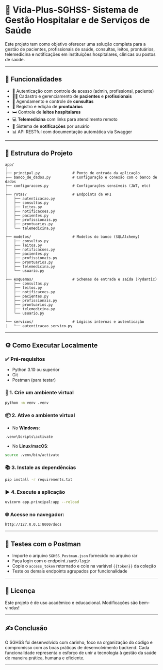 # 🏥 Vida-Plus-SGHSS- Sistema de Gestão Hospitalar e de Serviços de Saúde
Este projeto tem como objetivo oferecer uma solução completa para a gestão de pacientes, profissionais de saúde, consultas, leitos, prontuários, telemedicina e notificações em instituições hospitalares, clínicas ou postos de saúde.

---

## 🚀 Funcionalidades

- 🔐 Autenticação com controle de acesso (admin, profissional, paciente)
- 👩‍⚕️ Cadastro e gerenciamento de **pacientes** e **profissionais**
- 📅 Agendamento e controle de **consultas**
- 📂 Registro e edição de **prontuários**
- 🛏️ Controle de **leitos hospitalares**
- 💻 **Telemedicina** com links para atendimento remoto
- 🔔 Sistema de **notificações** por usuário
- 📊 API RESTful com documentação automática via Swagger

---

## 📁 Estrutura do Projeto

```
app/
│
├── principal.py               # Ponto de entrada da aplicação
├── banco_de_dados.py          # Configuração e conexão com o banco de dados
├── configuracoes.py           # Configurações sensíveis (JWT, etc)
│
├── rotas/                     # Endpoints da API
│   ├── autenticacao.py
│   ├── consultas.py
│   ├── leitos.py
│   ├── notificacoes.py
│   ├── pacientes.py
│   ├── profissionais.py
│   ├── prontuarios.py
│   └── telemedicina.py
│
├── modelos/                   # Modelos do banco (SQLAlchemy)
│   ├── consultas.py
│   ├── leitos.py
│   ├── notificacoes.py
│   ├── pacientes.py
│   ├── profissionais.py
│   ├── prontuarios.py
│   ├── telemedicina.py
│   └── usuario.py
│
├── esquemas/                  # Schemas de entrada e saída (Pydantic)
│   ├── consultas.py
│   ├── leitos.py
│   ├── notificacoes.py
│   ├── pacientes.py
│   ├── profissionais.py
│   ├── prontuarios.py
│   ├── telemedicina.py
│   └── usuario.py
│
└── servicos/                  # Lógicas internas e autenticação
│   └── autenticacao_servico.py

```

---

## ⚙️ Como Executar Localmente

### ✅ Pré-requisitos

- Python 3.10 ou superior
- Git
- Postman (para testar)

### 🧪 1. Crie um ambiente virtual

```bash
python -m venv .venv
```

### 📦 2. Ative o ambiente virtual

- No **Windows**:
```bash
.venv\Scripts\activate
```

- No **Linux/macOS**:
```bash
source .venv/bin/activate
```

### 📚 3. Instale as dependências

```bash
pip install -r requirements.txt
```

### ▶️ 4. Execute a aplicação

```bash
uvicorn app.principal:app --reload
```

### 🌐 Acesse no navegador:

```
http://127.0.0.1:8000/docs
```

---

## 🧪 Testes com o Postman

- Importe o arquivo `SGHSS_Postman.json` fornecido no arquivo rar
- Faça login com o endpoint `/auth/login`
- Copie o `access_token` retornado e cole na variável `{{token}}` da coleção
- Teste os demais endpoints agrupados por funcionalidade

---

## 📜 Licença

Este projeto é de uso acadêmico e educacional. Modificações são bem-vindas!

---

## ✍️ Conclusão

O SGHSS foi desenvolvido com carinho, foco na organização do código e compromisso com as boas práticas de desenvolvimento backend. Cada funcionalidade representa o esforço de unir a tecnologia à gestão da saúde de maneira prática, humana e eficiente.

---
